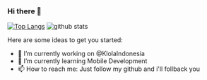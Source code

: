 ### Hi there 👋

[![Top Langs](https://github-readme-stats.vercel.app/api/top-langs/?username=akimabs&show_icons=true&layout=compact)](https://github.com/akimabs)
![github stats](https://github-readme-stats.vercel.app/api?username=akimabs&show_icons=true)

Here are some ideas to get you started:

- 🔭 I’m currently working on @KlolaIndonesia
- 🌱 I’m currently learning Mobile Development
- 📫 How to reach me: Just follow my github and i'll follback you
